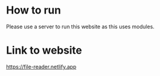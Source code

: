 # How to run
Please use a server to run this website as this uses modules.

# Link to website
https://file-reader.netlify.app